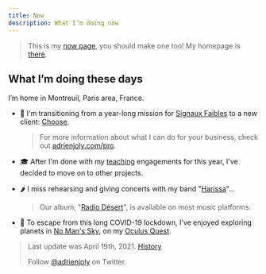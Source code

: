 ```yaml
---
title: Now
description: What I’m doing now
---
```


> This is my [now page](http://nownownow.com/about), you should make one too! My homepage is [there](/).

## What I’m doing these days

I’m home in Montreuil, Paris area, France.

- 💼 I'm transitioning from a year-long mission for [Signaux Faibles](https://beta.gouv.fr/startups/signaux-faibles.html) to a new client: [Choose](https://appchoose.io/).

  > For more information about what I can do for your business, check out [adrienjoly.com/pro](/pro).

- 🎓 After I'm done with my [teaching](/teaching) engagements for this year, I've decided to move on to other projects.

- 🌶 I miss rehearsing and giving concerts with my band "[Harissa](https://www.facebook.com/harissaquartet)"...

  > Our album, "[Radio Désert](https://harissa.bandcamp.com/album/radio-d-sert)", is available on most music platforms.

- 🥊 To escape from this long COVID-19 lockdown, I've enjoyed exploring planets in [No Man's Sky](https://www.nomanssky.com/), on my [Oculus Quest](/vr).

> Last update was April 19th, 2021. [History](https://github.com/adrienjoly/adrienjoly.github.com/commits/master/now)
>
> Follow [@adrienjoly](https://twitter.com/adrienjoly) on Twitter.
